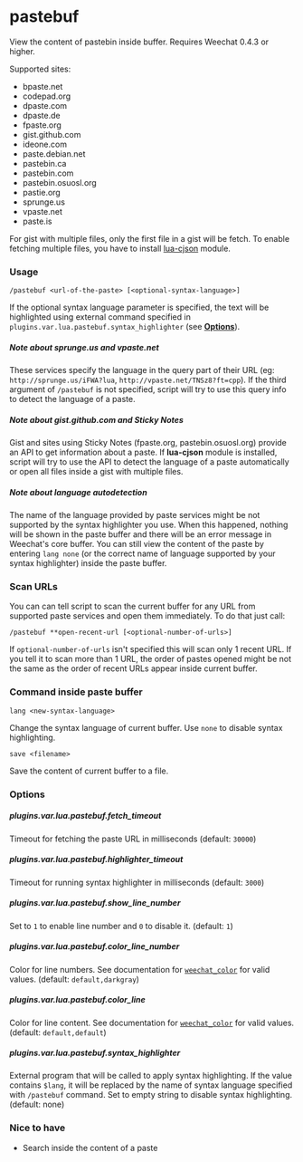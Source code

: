 # pastebuf

View the content of pastebin inside buffer. Requires Weechat 0.4.3 or higher.

Supported sites:

- bpaste.net
- codepad.org
- dpaste.com
- dpaste.de
- fpaste.org
- gist.github.com
- ideone.com
- paste.debian.net
- pastebin.ca
- pastebin.com
- pastebin.osuosl.org
- pastie.org
- sprunge.us
- vpaste.net
- paste.is

For gist with multiple files, only the first file in a gist will be fetch. To
enable fetching multiple files, you have to install [lua-cjson][] module.

[lua-cjson]: https://github.com/mpx/lua-cjson

### Usage

    /pastebuf <url-of-the-paste> [<optional-syntax-language>]

If the optional syntax language parameter is specified, the text will be
highlighted using external command specified in
`plugins.var.lua.pastebuf.syntax_highlighter` (see [**Options**](#options)).

##### Note about sprunge.us and vpaste.net

These services specify the language in the query part of their URL (eg:
`http://sprunge.us/iFWA?lua`, `http://vpaste.net/TNSz8?ft=cpp`). If the third
argument of `/pastebuf` is not specified, script will try to use this query info
to detect the language of a paste.

##### Note about gist.github.com and Sticky Notes

Gist and sites using Sticky Notes (fpaste.org, pastebin.osuosl.org) provide an
API to get information about a paste. If **lua-cjson** module is installed,
script will try to use the API to detect the language of a paste automatically
or open all files inside a gist with multiple files.

##### Note about language autodetection

The name of the language provided by paste services might be not supported by the
syntax highlighter you use. When this happened, nothing will be shown in the
paste buffer and there will be an error message in Weechat's core buffer. You
can still view the content of the paste by entering `lang none` (or the correct
name of language supported by your syntax highlighter) inside the paste buffer.

### Scan URLs

You can can tell script to scan the current buffer for any URL from supported
paste services and open them immediately. To do that just call:

    /pastebuf **open-recent-url [<optional-number-of-urls>]

If `optional-number-of-urls` isn't specified this will scan only 1 recent URL.
If you tell it to scan more than 1 URL, the order of pastes opened might be not
the same as the order of recent URLs appear inside current buffer.

### Command inside paste buffer

    lang <new-syntax-language>

Change the syntax language of current buffer. Use `none` to disable syntax
highlighting.

    save <filename>

Save the content of current buffer to a file.


### Options

##### plugins.var.lua.pastebuf.fetch_timeout

Timeout for fetching the paste URL in milliseconds (default: `30000`)

##### plugins.var.lua.pastebuf.highlighter_timeout

Timeout for running syntax highlighter in milliseconds (default: `3000`)

##### plugins.var.lua.pastebuf.show_line_number

Set to `1` to enable line number and `0` to disable it. (default: `1`)

##### plugins.var.lua.pastebuf.color_line_number

Color for line numbers. See documentation for [`weechat_color`][color info] for
valid values. (default: `default,darkgray`)

##### plugins.var.lua.pastebuf.color_line

Color for line content. See documentation for [`weechat_color`][color info] for
valid values. (default: `default,default`)

##### plugins.var.lua.pastebuf.syntax_highlighter

External program that will be called to apply syntax highlighting. If the value
contains `$lang`, it will be replaced by the name of syntax language specified
with `/pastebuf` command. Set to empty string to disable syntax highlighting.
(default: none)


[color info]:
http://weechat.org/files/doc/devel/weechat_plugin_api.en.html#_weechat_color


### Nice to have

- Search inside the content of a paste
